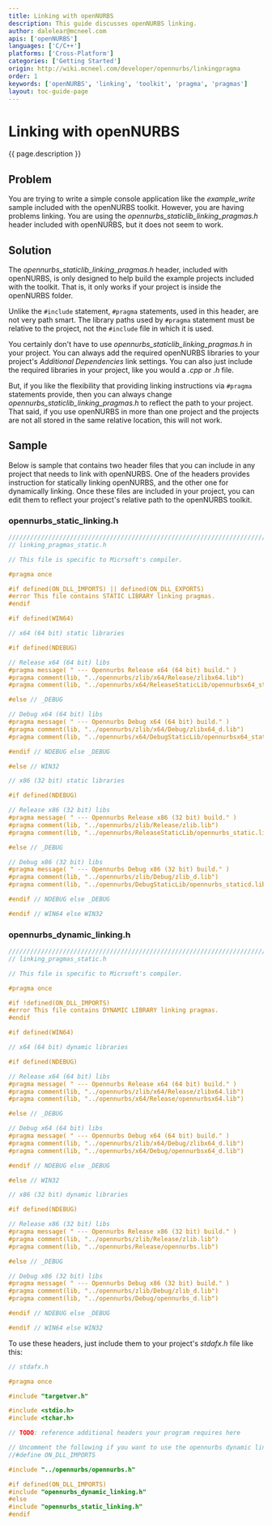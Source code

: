 ```yaml
---
title: Linking with openNURBS
description: This guide discusses openNURBS linking.
author: dalelear@mcneel.com
apis: ['openNURBS']
languages: ['C/C++']
platforms: ['Cross-Platform']
categories: ['Getting Started']
origin: http://wiki.mcneel.com/developer/opennurbs/linkingpragma
order: 1
keywords: ['openNURBS', 'linking', 'toolkit', 'pragma', 'pragmas']
layout: toc-guide-page
---
```


# Linking with openNURBS

{{ page.description }}

## Problem

You are trying to write a simple console application like the *example_write* sample included with the openNURBS toolkit.  However, you are having problems linking.  You are using the *opennurbs_staticlib_linking_pragmas.h* header included with openNURBS, but it does not seem to work.

## Solution

The *opennurbs_staticlib_linking_pragmas.h* header, included with openNURBS, is only designed to help build the example projects included with the toolkit.  That is, it only works if your project is inside the openNURBS folder.

Unlike the `#include` statement, `#pragma` statements, used in this header, are not very path smart.  The library paths used by `#pragma` statement must be relative to the project, not the `#include` file in which it is used.

You certainly don't have to use *opennurbs_staticlib_linking_pragmas.h* in your project.  You can always add the required openNURBS libraries to your project's *Additional Dependencies* link settings.  You can also just include the required libraries in your project, like you would a *.cpp* or *.h* file.

But, if you like the flexibility that providing linking instructions via `#pragma` statements provide, then you can always change *opennurbs_staticlib_linking_pragmas.h* to reflect the path to your project.  That said, if you use openNURBS in more than one project and the projects are not all stored in the same relative location, this will not work.

## Sample

Below is sample that contains two header files that you can include in any project that needs to link with openNURBS.  One of the headers provides instruction for statically linking openNURBS, and the other one for dynamically linking.  Once these files are included in your project, you can edit them to reflect your project's relative path to the openNURBS toolkit.

### opennurbs_static_linking.h
```cpp
/////////////////////////////////////////////////////////////////////////////
// linking_pragmas_static.h

// This file is specific to Micrsoft's compiler.

#pragma once

#if defined(ON_DLL_IMPORTS) || defined(ON_DLL_EXPORTS)
#error This file contains STATIC LIBRARY linking pragmas.
#endif

#if defined(WIN64)

// x64 (64 bit) static libraries

#if defined(NDEBUG)

// Release x64 (64 bit) libs
#pragma message( " --- Opennurbs Release x64 (64 bit) build." )
#pragma comment(lib, "../opennurbs/zlib/x64/Release/zlibx64.lib")
#pragma comment(lib, "../opennurbs/x64/ReleaseStaticLib/opennurbsx64_static.lib")

#else // _DEBUG

// Debug x64 (64 bit) libs
#pragma message( " --- Opennurbs Debug x64 (64 bit) build." )
#pragma comment(lib, "../opennurbs/zlib/x64/Debug/zlibx64_d.lib")
#pragma comment(lib, "../opennurbs/x64/DebugStaticLib/opennurbsx64_staticd.lib")

#endif // NDEBUG else _DEBUG

#else // WIN32

// x86 (32 bit) static libraries

#if defined(NDEBUG)

// Release x86 (32 bit) libs
#pragma message( " --- Opennurbs Release x86 (32 bit) build." )
#pragma comment(lib, "../opennurbs/zlib/Release/zlib.lib")
#pragma comment(lib, "../opennurbs/ReleaseStaticLib/opennurbs_static.lib")

#else // _DEBUG

// Debug x86 (32 bit) libs
#pragma message( " --- Opennurbs Debug x86 (32 bit) build." )
#pragma comment(lib, "../opennurbs/zlib/Debug/zlib_d.lib")
#pragma comment(lib, "../opennurbs/DebugStaticLib/opennurbs_staticd.lib")

#endif // NDEBUG else _DEBUG

#endif // WIN64 else WIN32
```

### opennurbs_dynamic_linking.h

```cpp
/////////////////////////////////////////////////////////////////////////////
// linking_pragmas_static.h

// This file is specific to Micrsoft's compiler.

#pragma once

#if !defined(ON_DLL_IMPORTS)
#error This file contains DYNAMIC LIBRARY linking pragmas.
#endif

#if defined(WIN64)

// x64 (64 bit) dynamic libraries

#if defined(NDEBUG)

// Release x64 (64 bit) libs
#pragma message( " --- Opennurbs Release x64 (64 bit) build." )
#pragma comment(lib, "../opennurbs/zlib/x64/Release/zlibx64.lib")
#pragma comment(lib, "../opennurbs/x64/Release/opennurbsx64.lib")

#else // _DEBUG

// Debug x64 (64 bit) libs
#pragma message( " --- Opennurbs Debug x64 (64 bit) build." )
#pragma comment(lib, "../opennurbs/zlib/x64/Debug/zlibx64_d.lib")
#pragma comment(lib, "../opennurbs/x64/Debug/opennurbsx64_d.lib")

#endif // NDEBUG else _DEBUG

#else // WIN32

// x86 (32 bit) dynamic libraries

#if defined(NDEBUG)

// Release x86 (32 bit) libs
#pragma message( " --- Opennurbs Release x86 (32 bit) build." )
#pragma comment(lib, "../opennurbs/zlib/Release/zlib.lib")
#pragma comment(lib, "../opennurbs/Release/opennurbs.lib")

#else // _DEBUG

// Debug x86 (32 bit) libs
#pragma message( " --- Opennurbs Debug x86 (32 bit) build." )
#pragma comment(lib, "../opennurbs/zlib/Debug/zlib_d.lib")
#pragma comment(lib, "../opennurbs/Debug/opennurbs_d.lib")

#endif // NDEBUG else _DEBUG

#endif // WIN64 else WIN32
```

To use these headers, just include them to your project's *stdafx.h* file like this:

```cpp
// stdafx.h

#pragma once

#include "targetver.h"

#include <stdio.h>
#include <tchar.h>

// TODO: reference additional headers your program requires here

// Uncomment the following if you want to use the opennurbs dynamic link library
//#define ON_DLL_IMPORTS

#include "../opennurbs/opennurbs.h"

#if defined(ON_DLL_IMPORTS)
#include "opennurbs_dynamic_linking.h"
#else
#include "opennurbs_static_linking.h"
#endif
```
